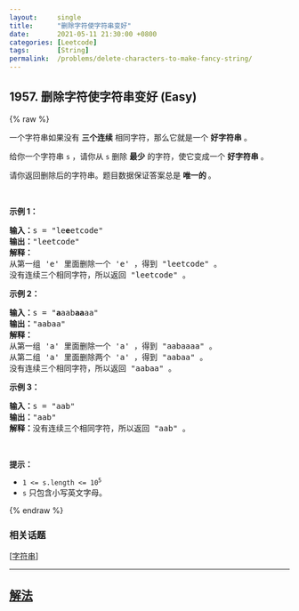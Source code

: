 ```yaml
---
layout:     single
title:      "删除字符使字符串变好"
date:       2021-05-11 21:30:00 +0800
categories: [Leetcode]
tags:       [String]
permalink:  /problems/delete-characters-to-make-fancy-string/
---
```


## 1957. 删除字符使字符串变好 (Easy)

{% raw %}

<p>一个字符串如果没有 <strong>三个连续</strong>&nbsp;相同字符，那么它就是一个 <strong>好字符串</strong>&nbsp;。</p>

<p>给你一个字符串&nbsp;<code>s</code>&nbsp;，请你从 <code>s</code>&nbsp;删除&nbsp;<strong>最少</strong>&nbsp;的字符，使它变成一个 <strong>好字符串</strong> 。</p>

<p>请你返回删除后的字符串。题目数据保证答案总是 <strong>唯一的 </strong>。</p>

<p>&nbsp;</p>

<p><strong>示例 1：</strong></p>

<pre>
<b>输入：</b>s = "le<strong>e</strong>etcode"
<b>输出：</b>"leetcode"
<strong>解释：</strong>
从第一组 'e' 里面删除一个 'e' ，得到 "leetcode" 。
没有连续三个相同字符，所以返回 "leetcode" 。
</pre>

<p><strong>示例 2：</strong></p>

<pre>
<b>输入：</b>s = "<strong>a</strong>aab<strong>aa</strong>aa"
<b>输出：</b>"aabaa"
<strong>解释：</strong>
从第一组 'a' 里面删除一个 'a' ，得到 "aabaaaa" 。
从第二组 'a' 里面删除两个 'a' ，得到 "aabaa" 。
没有连续三个相同字符，所以返回 "aabaa" 。
</pre>

<p><strong>示例 3：</strong></p>

<pre>
<b>输入：</b>s = "aab"
<b>输出：</b>"aab"
<b>解释：</b>没有连续三个相同字符，所以返回 "aab" 。
</pre>

<p>&nbsp;</p>

<p><strong>提示：</strong></p>

<ul>
	<li><code>1 &lt;= s.length &lt;= 10<sup>5</sup></code></li>
	<li><code>s</code>&nbsp;只包含小写英文字母。</li>
</ul>

{% endraw %}

### 相关话题
  [[字符串](https://github.com/awesee/leetcode/tree/main/tag/string/README.md)]

---

## [解法](https://github.com/awesee/leetcode/tree/main/problems/delete-characters-to-make-fancy-string)
